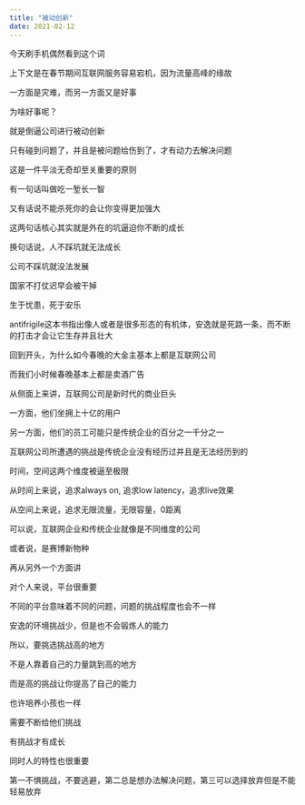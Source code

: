 ```yaml
---
title: "被动创新"
date: 2021-02-12
---
```


今天刷手机偶然看到这个词

上下文是在春节期间互联网服务容易宕机，因为流量高峰的缘故

一方面是灾难，而另一方面又是好事

为啥好事呢？

就是倒逼公司进行被动创新

只有碰到问题了，并且是被问题给伤到了，才有动力去解决问题

这是一件平淡无奇却至关重要的原则

有一句话叫做吃一堑长一智

又有话说不能杀死你的会让你变得更加强大

这两句话核心其实就是外在的坑逼迫你不断的成长

换句话说，人不踩坑就无法成长

公司不踩坑就没法发展

国家不打仗迟早会被干掉

生于忧患，死于安乐

antifrigile这本书指出像人或者是很多形态的有机体，安逸就是死路一条，而不断的打击才会让它生存并且壮大

回到开头，为什么如今春晚的大金主基本上都是互联网公司

而我们小时候春晚基本上都是卖酒广告

从侧面上来讲，互联网公司是新时代的商业巨头

一方面，他们坐拥上十亿的用户

另一方面，他们的员工可能只是传统企业的百分之一千分之一

互联网公司所遭遇的挑战是传统企业没有经历过并且是无法经历到的

时间，空间这两个维度被逼至极限

从时间上来说，追求always on, 追求low latency，追求live效果

从空间上来说，追求无限流量，无限容量，0距离

可以说，互联网企业和传统企业就像是不同维度的公司

或者说，是赛博新物种

再从另外一个方面讲

对个人来说，平台很重要

不同的平台意味着不同的问题，问题的挑战程度也会不一样

安逸的环境挑战少，但是也不会锻炼人的能力

所以，要挑选挑战高的地方

不是人靠着自己的力量跳到高的地方

而是高的挑战让你提高了自己的能力

也许培养小孩也一样

需要不断给他们挑战

有挑战才有成长

同时人的特性也很重要

第一不惧挑战，不要逃避，第二总是想办法解决问题，第三可以选择放弃但是不能轻易放弃

